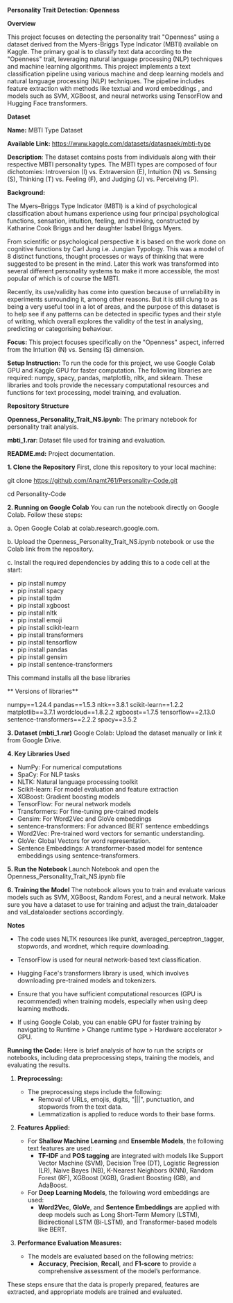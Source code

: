 **Personality Trait Detection: Openness**

**Overview**

This project focuses on detecting the personality trait "Openness" using a dataset derived from the Myers-Briggs Type Indicator (MBTI) available on Kaggle. 
The primary goal is to classify text data according to the "Openness" trait, leveraging natural language processing (NLP) techniques and machine learning algorithms.
This project implements a text classification pipeline using various machine and deep learning models and natural language processing (NLP) techniques. The pipeline includes feature extraction with methods like textual and word embeddings , and models such as SVM, XGBoost, and neural networks using TensorFlow and Hugging Face transformers.

**Dataset**

**Name:** MBTI Type Dataset

**Available Link:** https://www.kaggle.com/datasets/datasnaek/mbti-type

**Description**: The dataset contains posts from individuals along with their respective MBTI personality types. The MBTI types are composed of four dichotomies: Introversion (I) vs. Extraversion (E), Intuition (N) vs. Sensing (S), Thinking (T) vs. Feeling (F), and Judging (J) vs. Perceiving (P).

**Background:**

The Myers–Briggs Type Indicator (MBTI) is a kind of psychological classification about humans experience using four principal psychological functions, sensation, intuition, feeling, and thinking, constructed by Katharine Cook Briggs and her daughter Isabel Briggs Myers.

From scientific or psychological perspective it is based on the work done on cognitive functions by Carl Jung i.e. Jungian Typology. This was a model of 8 distinct functions, thought processes or ways of thinking that were suggested to be present in the mind. Later this work was transformed into several different personality systems to make it more accessible, the most popular of which is of course the MBTI.

Recently, its use/validity has come into question because of unreliability in experiments surrounding it, among other reasons. But it is still clung to as being a very useful tool in a lot of areas, and the purpose of this dataset is to help see if any patterns can be detected in specific types and their style of writing, which overall explores the validity of the test in analysing, predicting or categorising behaviour.

**Focus:** This project focuses specifically on the "Openness" aspect, inferred from the Intuition (N) vs. Sensing (S) dimension.

**Setup Instruction:**  To run the code for this project, we use Google Colab GPU and Kaggle GPU for faster computation. The following libraries are required: numpy, spacy, pandas, matplotlib, nltk, and sklearn. These libraries and tools provide the necessary computational resources and functions for text processing, model training, and evaluation.

**Repository Structure**

**Openness_Personality_Trait_NS.ipynb:** The primary notebook for personality trait analysis.

**mbti_1.rar**: Dataset file used for training and evaluation.

**README.md:** Project documentation.

**1. Clone the Repository**
First, clone this repository to your local machine:

git clone https://github.com/Anamt761/Personality-Code.git

cd Personality-Code

**2. Running on Google Colab**
You can run the notebook directly on Google Colab. Follow these steps:

a. Open Google Colab at colab.research.google.com.

b. Upload the Openness_Personality_Trait_NS.ipynb notebook or use the Colab link from the repository.

c. Install the required dependencies by adding this to a code cell at the start:

- pip install numpy
- pip install spacy
- pip install tqdm
- pip install xgboost
- pip install nltk
- pip install emoji
- pip install scikit-learn
- pip install transformers
- pip install tensorflow
- pip install pandas
- pip install gensim
- pip install sentence-transformers

This command installs all the base libraries

** Versions of libraries**

numpy==1.24.4
pandas==1.5.3
nltk==3.8.1
scikit-learn==1.2.2
matplotlib==3.7.1
wordcloud==1.8.2.2
xgboost==1.7.5
tensorflow==2.13.0
sentence-transformers==2.2.2
spacy==3.5.2
  
**3. Dataset (mbti_1.rar)**
Google Colab: Upload the dataset manually or link it from Google Drive.

**4. Key Libraries Used**

- NumPy: For numerical computations
- SpaCy: For NLP tasks
- NLTK: Natural language processing toolkit
- Scikit-learn: For model evaluation and feature extraction
- XGBoost: Gradient boosting models
- TensorFlow: For neural network models
- Transformers: For fine-tuning pre-trained models
- Gensim: For Word2Vec and GloVe embeddings
- sentence-transformers: For advanced BERT sentence embeddings
- Word2Vec: Pre-trained word vectors for semantic understanding.
- GloVe: Global Vectors for word representation.
- Sentence Embeddings: A transformer-based model for sentence embeddings using sentence-transformers.

**5. Run the Notebook**
Launch Notebook and open the Openness_Personality_Trait_NS.ipynb file

**6. Training the Model**
The notebook allows you to train and evaluate various models such as SVM, XGBoost, Random Forest, and a neural network. Make sure you have a dataset to use for training and adjust the train_dataloader and val_dataloader sections accordingly.

**Notes**

- The code uses NLTK resources like punkt, averaged_perceptron_tagger, stopwords, and wordnet, which require downloading.

- TensorFlow is used for neural network-based text classification.

- Hugging Face's transformers library is used, which involves downloading pre-trained models and tokenizers.

- Ensure that you have sufficient computational resources (GPU is recommended) when training models, especially when using deep learning methods.

- If using Google Colab, you can enable GPU for faster training by navigating to Runtime > Change runtime type > Hardware accelerator > GPU.

**Running the Code:**
Here is brief analysis of how to run the scripts or notebooks, including data preprocessing steps, training the models, and evaluating the results.

1. **Preprocessing:**
   - The preprocessing steps include the following:
     - Removal of URLs, emojis, digits, "|||", punctuation, and stopwords from the text data.
     - Lemmatization is applied to reduce words to their base forms.
  
2. **Features Applied:**
   - For **Shallow Machine Learning** and **Ensemble Models**, the following text features are used:
     - **TF-IDF** and **POS tagging** are integrated with models like Support Vector Machine (SVM), Decision Tree (DT), Logistic Regression (LR), Naive Bayes (NB), K-Nearest Neighbors (KNN), Random Forest (RF), XGBoost (XGB), Gradient Boosting (GB), and AdaBoost.
   - For **Deep Learning Models**, the following word embeddings are used:
     - **Word2Vec**, **GloVe**, and **Sentence Embeddings** are applied with deep models such as Long Short-Term Memory (LSTM), Bidirectional LSTM (Bi-LSTM), and Transformer-based models like BERT.

3. **Performance Evaluation Measures:**
   - The models are evaluated based on the following metrics:
     - **Accuracy**, **Precision**, **Recall**, and **F1-score** to provide a comprehensive assessment of the model’s performance.

These steps ensure that the data is properly prepared, features are extracted, and appropriate models are trained and evaluated.

